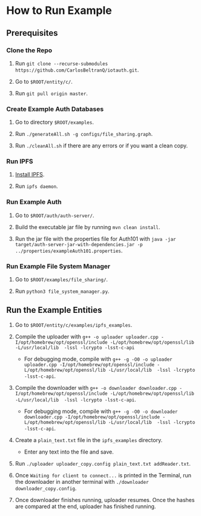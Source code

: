 # How to Run Example

## Prerequisites

### Clone the Repo
1. Run `git clone --recurse-submodules https://github.com/CarlosBeltranQ/iotauth.git`.

2. Go to `$ROOT/entity/c/`.

2. Run `git pull origin master`.

### Create Example Auth Databases

1. Go to directory `$ROOT/examples`.

2. Run `./generateAll.sh -g configs/file_sharing.graph`.

3. Run `./cleanAll.sh` if there are any errors or if you want a clean copy.

### Run IPFS

1. [Install IPFS](https://docs.ipfs.tech/install/command-line/#install-official-binary-distributions).

2. Run `ipfs daemon`.

### Run Example Auth

1. Go to `$ROOT/auth/auth-server/`.

2. Build the executable jar file by running `mvn clean install`.

3. Run the jar file with the properties file for Auth101 with `java -jar target/auth-server-jar-with-dependencies.jar -p ../properties/exampleAuth101.properties`.

### Run Example File System Manager

1. Go to `$ROOT/examples/file_sharing/`.

2. Run `python3 file_system_manager.py`.

## Run the Example Entities

1. Go to `$ROOT/entity/c/examples/ipfs_examples`.

2. Compile the uploader with `g++ -o uploader uploader.cpp -I/opt/homebrew/opt/openssl/include -L/opt/homebrew/opt/openssl/lib -L/usr/local/lib  -lssl -lcrypto -lsst-c-api`

    - For debugging mode, compile with `g++ -g -O0 -o uploader uploader.cpp -I/opt/homebrew/opt/openssl/include -L/opt/homebrew/opt/openssl/lib -L/usr/local/lib  -lssl -lcrypto -lsst-c-api`.

3. Compile the downloader with `g++ -o downloader downloader.cpp -I/opt/homebrew/opt/openssl/include -L/opt/homebrew/opt/openssl/lib -L/usr/local/lib  -lssl -lcrypto -lsst-c-api`.

    - For debugging mode, compile with `g++ -g -O0 -o downloader downloader.cpp -I/opt/homebrew/opt/openssl/include -L/opt/homebrew/opt/openssl/lib -L/usr/local/lib  -lssl -lcrypto -lsst-c-api`.

4. Create a `plain_text.txt` file in the `ipfs_examples` directory.
    - Enter any text into the file and save.

5. Run `./uploader uploader_copy.config plain_text.txt addReader.txt`.

6. Once `Waiting for client to connect...` is printed in the Terminal, run the downloader in another terminal with `./downloader downloader_copy.config`.

7. Once downloader finishes running, uploader resumes. Once the hashes are compared at the end, uploader has finished running.